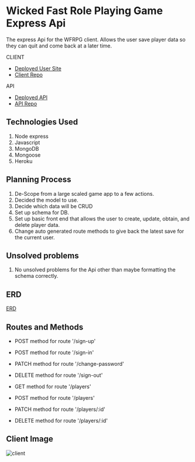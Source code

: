 # Wicked Fast Role Playing Game Express Api

The express Api for the WFRPG client. Allows the user save player data so they can quit and come back at a later time.

CLIENT
* [Deployed User Site](https://www.paplog.run/WFRPG-client/)
* [Client Repo](https://github.com/CP92/WFRPG-client)

API
* [Deployed API](https://ancient-escarpment-30289.herokuapp.com)
* [API Repo](https://github.com/CP92/WFRPG-express-api)


## Technologies Used
1. Node express
2. Javascript
3. MongoDB
4. Mongoose
5. Heroku

## Planning Process
1. De-Scope from a large scaled game app to a few actions.
2. Decided the model to use.
3. Decide which data will be CRUD
4. Set up schema for DB.
5. Set up basic front end that allows the user to create, update, obtain, and delete player data. 
6. Change auto generated route methods to give back the latest save for the current user.

## Unsolved problems
1. No unsolved problems for the Api other than maybe formatting the schema correctly.

## ERD
[ERD](https://imgur.com/SOq1B0l)

## Routes and Methods
* POST method for route '/sign-up'
* POST method for route '/sign-in'
* PATCH method for route '/change-password'
* DELETE method for route '/sign-out'

* GET method for route '/players'
* POST method for route '/players'
* PATCH method for route '/players/:id'
* DELETE method for route '/players/:id'

## Client Image
![client](https://i.imgur.com/qDSa611.png)
